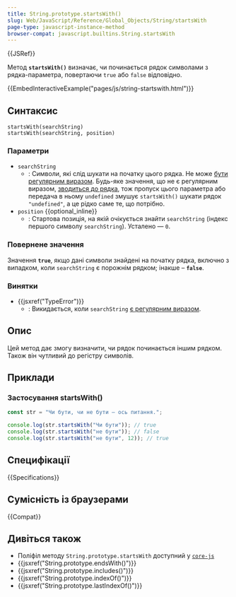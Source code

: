 ```yaml
---
title: String.prototype.startsWith()
slug: Web/JavaScript/Reference/Global_Objects/String/startsWith
page-type: javascript-instance-method
browser-compat: javascript.builtins.String.startsWith
---
```


{{JSRef}}

Метод **`startsWith()`** визначає, чи починається рядок символами з рядка-параметра, повертаючи `true` або `false` відповідно.

{{EmbedInteractiveExample("pages/js/string-startswith.html")}}

## Синтаксис

```js-nolint
startsWith(searchString)
startsWith(searchString, position)
```

### Параметри

- `searchString`
  - : Символи, які слід шукати на початку цього рядка. Не може [бути регулярним виразом](/uk/docs/Web/JavaScript/Reference/Global_Objects/RegExp#osoblyva-obrobka-rehuliarnykh-vyraziv). Будь-яке значення, що не є регулярним виразом, [зводиться до рядка](/uk/docs/Web/JavaScript/Reference/Global_Objects/String#zvedennia-do-riadka), тож пропуск цього параметра або передача в ньому `undefined` змушує `startsWith()` шукати рядок `"undefined"`, а це рідко саме те, що потрібно.
- `position` {{optional_inline}}
  - : Стартова позиція, на якій очікується знайти `searchString` (індекс першого символу `searchString`). Усталено — `0`.

### Повернене значення

Значення **`true`**, якщо дані символи знайдені на початку рядка, включно з випадком, коли `searchString` є порожнім рядком; інакше – **`false`**.

### Винятки

- {{jsxref("TypeError")}}
  - : Викидається, коли `searchString` [є регулярним виразом](/uk/docs/Web/JavaScript/Reference/Global_Objects/RegExp#osoblyva-obrobka-rehuliarnykh-vyraziv).

## Опис

Цей метод дає змогу визначити, чи рядок починається іншим рядком. Також він чутливий до регістру символів.

## Приклади

### Застосування startsWith()

```js
const str = "Чи бути, чи не бути — ось питання.";

console.log(str.startsWith("Чи бути")); // true
console.log(str.startsWith("не бути")); // false
console.log(str.startsWith("не бути", 12)); // true
```

## Специфікації

{{Specifications}}

## Сумісність із браузерами

{{Compat}}

## Дивіться також

- Поліфіл методу `String.prototype.startsWith` доступний у [`core-js`](https://github.com/zloirock/core-js#ecmascript-string-and-regexp)
- {{jsxref("String.prototype.endsWith()")}}
- {{jsxref("String.prototype.includes()")}}
- {{jsxref("String.prototype.indexOf()")}}
- {{jsxref("String.prototype.lastIndexOf()")}}
